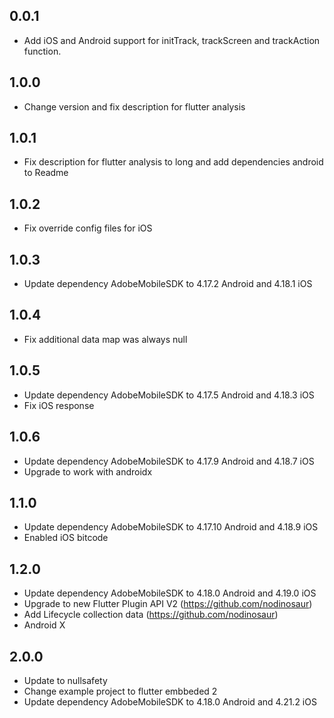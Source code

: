## 0.0.1

* Add iOS and Android support for initTrack, trackScreen and trackAction function.

## 1.0.0

* Change version and fix description for flutter analysis

## 1.0.1

* Fix description for flutter analysis to long and add dependencies android to Readme

## 1.0.2

* Fix override config files for iOS

## 1.0.3

* Update dependency AdobeMobileSDK to 4.17.2 Android and 4.18.1 iOS

## 1.0.4

* Fix additional data map was always null

## 1.0.5

* Update dependency AdobeMobileSDK to 4.17.5 Android and 4.18.3 iOS
* Fix iOS response 

## 1.0.6

* Update dependency AdobeMobileSDK to 4.17.9 Android and 4.18.7 iOS
* Upgrade to work with androidx

## 1.1.0

* Update dependency AdobeMobileSDK to 4.17.10 Android and 4.18.9 iOS
* Enabled iOS bitcode

## 1.2.0

* Update dependency AdobeMobileSDK to 4.18.0 Android and 4.19.0 iOS
* Upgrade to new Flutter Plugin API V2 (https://github.com/nodinosaur)
* Add Lifecycle collection data (https://github.com/nodinosaur)
* Android X

## 2.0.0

* Update to nullsafety
* Change example project to flutter embbeded 2
* Update dependency AdobeMobileSDK to 4.18.0 Android and 4.21.2 iOS
